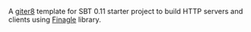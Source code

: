 A [giter8][g8] template for SBT 0.11 starter project to build HTTP servers and clients using [Finagle][finagle] library.

[g8]: http://github.com/n8han/giter8#readme
[finagle]: https://github.com/twitter/finagle
